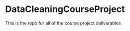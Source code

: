 DataCleaningCourseProject
=========================

This is the repo for all of the course project deliverables
